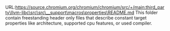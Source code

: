 URL:https://source.chromium.org/chromium/chromium/src/+/main:third_party\llvm-libc\src\src\__support\macros\properties\README.md
This folder contain freestanding header only files that describe constant
target properties like architecture, supported cpu features, or used compiler.
